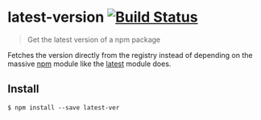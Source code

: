 # latest-version [![Build Status](https://travis-ci.org/sindresorhus/latest-version.svg?branch=master)](https://travis-ci.org/sindresorhus/latest-version)

> Get the latest version of a npm package

Fetches the version directly from the registry instead of depending on the massive [npm](https://github.com/npm/npm/blob/8b5e7b6ae5b4cd2d7d62eaf93b1428638b387072/package.json#L37-L85) module like the [latest](https://github.com/bahamas10/node-latest) module does.


## Install

```
$ npm install --save latest-ver